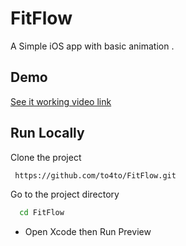 
# FitFlow

A Simple iOS app with basic animation .




## Demo

[See it working video link](https://x.com/im_to4to/status/1866190860322488581)


## Run Locally

Clone the project

```bash
 https://github.com/to4to/FitFlow.git
```

Go to the project directory

```bash
  cd FitFlow
```

- Open Xcode then Run Preview
